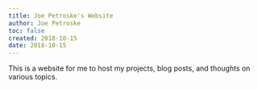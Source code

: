 ```yaml
---
title: Joe Petroske's Website
author: Joe Petroske
toc: false
created: 2018-10-15
date: 2018-10-15
---
```


This is a website for me to host my projects, blog posts, and thoughts on various topics.

[email]: mailto:jmpetroske@gmail.com
